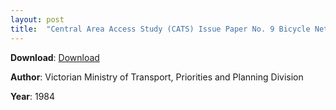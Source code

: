 ```yaml
---
layout: post
title:  "Central Area Access Study (CATS) Issue Paper No. 9 Bicycle Network Planning "
---
```


**Download**: [Download](./docs/1984centralareaaccessstudybicyclenetworkplanning.pdf)

**Author**: Victorian Ministry of Transport, Priorities and Planning Division

**Year**: 1984
